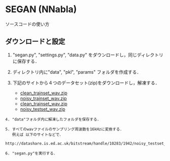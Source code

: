 # SEGAN (NNabla)

ソースコードの使い方

## ダウンロードと設定

   1.   "segan.py", "settings.py", "data.py" をダウンロードし，同じディレクトリに保存する．
   
   2.   ディレクトリ内に"data", "pkl", "params" フォルダを作成する．
   
   3.   下記のサイトから４つのデータセット(zip)をダウンロードし，解凍する．  
   
          - [clean_trainset_wav.zip](http://datashare.is.ed.ac.uk/bitstream/handle/10283/1942/clean_trainset_wav.zip)
          - [noisy_trainset_wav.zip](http://datashare.is.ed.ac.uk/bitstream/handle/10283/1942/noisy_trainset_wav.zip)
          - [clean_trainset_wav.zip](http://datashare.is.ed.ac.uk/bitstream/handle/10283/1942/clean_testset_wav.zip)
          - [noisy_testset_wav.zip](http://datashare.is.ed.ac.uk/bitstream/handle/10283/1942/noisy_testset_wav.zip)
          
    4. "data"フォルダ内に解凍したフォルダを保存する．
         
    5. すべてのwavファイルのサンプリング周波数を16kHzに変換する．  
       例えば 以下のサイトなどで．
       http://datashare.is.ed.ac.uk/bitstream/handle/10283/1942/noisy_testset_wav.zip
              
    6. "segan.py"を実行する．
    
##


